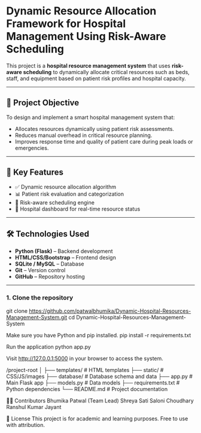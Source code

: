 # Dynamic Resource Allocation Framework for Hospital Management Using Risk-Aware Scheduling

This project is a **hospital resource management system** that uses **risk-aware scheduling** to dynamically allocate critical resources such as beds, staff, and equipment based on patient risk profiles and hospital capacity.

---

## 🏥 Project Objective

To design and implement a smart hospital management system that:
- Allocates resources dynamically using patient risk assessments.
- Reduces manual overhead in critical resource planning.
- Improves response time and quality of patient care during peak loads or emergencies.

---

## 📌 Key Features

- ✅ Dynamic resource allocation algorithm
- 📊 Patient risk evaluation and categorization
- 🧠 Risk-aware scheduling engine
- 🏥 Hospital dashboard for real-time resource status

---

## 🛠️ Technologies Used

- **Python (Flask)** – Backend development
- **HTML/CSS/Bootstrap** – Frontend design
- **SQLite / MySQL** – Database
- **Git** – Version control
- **GitHub** – Repository hosting

---

### 1. Clone the repository

git clone https://github.com/patwalbhumika/Dynamic-Hospital-Resources-Management-System.git
cd Dynamic-Hospital-Resources-Management-System

Make sure you have Python and pip installed.
pip install -r requirements.txt

Run the application
python app.py

Visit http://127.0.0.1:5000 in your browser to access the system.

/project-root
│
├── templates/           # HTML templates
├── static/              # CSS/JS/images
├── database/            # Database schema and data
├── app.py               # Main Flask app
├── models.py            # Data models
├── requirements.txt     # Python dependencies
└── README.md            # Project documentation

👩‍💻 Contributors
Bhumika Patwal (Team Lead)
Shreya Sati
Saloni Choudhary
Ranshul Kumar Jayant

📃 License
This project is for academic and learning purposes. Free to use with attribution.




